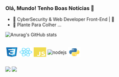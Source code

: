 ### Olá, Mundo! Tenho Boas Notícias 📰

- 🔐 CyberSecurity & Web Developer Front-End | 🔭
- 🌱 Plante Para Colher ...

![Anurag's GitHub stats](https://github-readme-stats.vercel.app/api?username=arthurkevin&theme=dark&show_icons=true)

<div style="display: inline_block"><br>
  <img align="center" alt="ArthurKevin-CSS" height="30" width="40" src="https://raw.githubusercontent.com/devicons/devicon/master/icons/css3/css3-original.svg">
  <img align="center" alt="ArthurKevin-React" height="30" width="40" src="https://raw.githubusercontent.com/devicons/devicon/master/icons/react/react-original.svg">
  <img align="center" alt="Arthurkevin-Js" height="30" width="40" src="https://raw.githubusercontent.com/devicons/devicon/master/icons/javascript/javascript-plain.svg">
  <img align="center" alt="nodejs" height="30" width="40" src="https://cdn.worldvectorlogo.com/logos/nodejs-icon.svg">
  <img align="center" alt="Arthurkevin-Python" height="30" width="40" src="https://raw.githubusercontent.com/devicons/devicon/master/icons/python/python-original.svg">

  
##

<div> 
  <a href = "sr.1number1@gmail.com"><img src="https://img.shields.io/badge/-Gmail-%23333?style=for-the-badge&logo=gmail&logoColor=white" target="_blank"></a>
  <a href="https://www.linkedin.com/in/arthur-barros-313106264/" target="_blank"><img src="https://img.shields.io/badge/-LinkedIn-%230077B5?style=for-the-badge&logo=linkedin&logoColor=white" target="_blank"></a>
</div>
